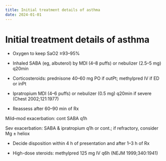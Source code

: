 ```yaml
---
title: Initial treatment details of asthma
date: 2024-01-01
---
```

# Initial treatment details of asthma

* Oxygen to keep SaO2 ≥93–95%

* Inhaled SABA (eg, albuterol) by MDI (4–8 puffs) or nebulizer (2.5–5 mg) q20min

* Corticosteroids: prednisone 40–60 mg PO if outPt; methylpred IV if ED or inPt

* Ipratropium MDI (4–6 puffs) or nebulizer (0.5 mg) q20min if severe (Chest 2002;121:1977)

* Reassess after 60–90 min of Rx

Mild–mod exacerbation: cont SABA q1h

Sev exacerbation: SABA & ipratropium q1h or cont.; if refractory, consider Mg ± heliox

* Decide disposition within 4 h of presentation and after 1–3 h of Rx

* High-dose steroids: methylpred 125 mg IV q6h (NEJM 1999;340:1941)
